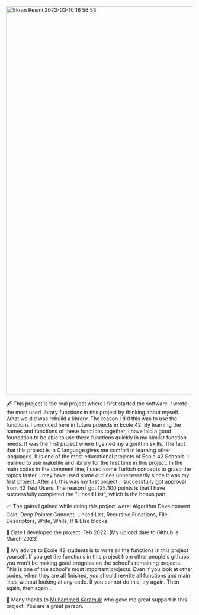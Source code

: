<img width="1048" alt="Ekran Resmi 2023-03-10 16 56 53" src="https://user-images.githubusercontent.com/101333030/224335508-61c04f44-5c3e-4f31-8126-3a7bee79ec29.png">

🖋️ This project is the real project where I first started the software. 
I wrote the most used library functions in this project by thinking about myself. 
What we did was rebuild a library. 
The reason I did this was to use the functions I produced here in future projects in Ecole 42. 
By learning the names and functions of these functions together, I have laid a good foundation to be able to use these functions quickly in my similar function needs. 
It was the first project where I gained my algorithm skills. 
The fact that this project is in C language gives me comfort in learning other languages. 
It is one of the most educational projects of Ecole 42 Schools. 
I learned to use makefile and library for the first time in this project. 
In the main codes in the comment line, I used some Turkish concepts to grasp the topics faster. 
I may have used some outlines unnecessarily since it was my first project. After all, this was my first project. 
I successfully got approval from 42 Test Users. 
The reason I got 125/100 points is that I have successfully completed the "Linked List", which is the bonus part.

📈 The gains I gained while doing this project were: Algorithm Development Gain, Deep Pointer Concept, Linked List, Recursive Functions, File Descriptors, Write, While, If & Else blocks.

📅 Date I developed the project: Feb 2022. (My upload date to Github is March 2023)

💁 My advice to Ecole 42 students is to write all the functions in this project yourself. 
If you get the functions in this project from other people's githubs, you won't be making good progress on the school's remaining projects. 
This is one of the school's most important projects. 
Even if you look at other codes, when they are all finished, you should rewrite all functions and main lines without looking at any code. 
If you cannot do this, try again. Then again, then again...

🙏 Many thanks to <a href="https://github.com/mkaramuk" target="_blank">Muhammed Karamuk</a> who gave me great support in this project. You are a great person.
